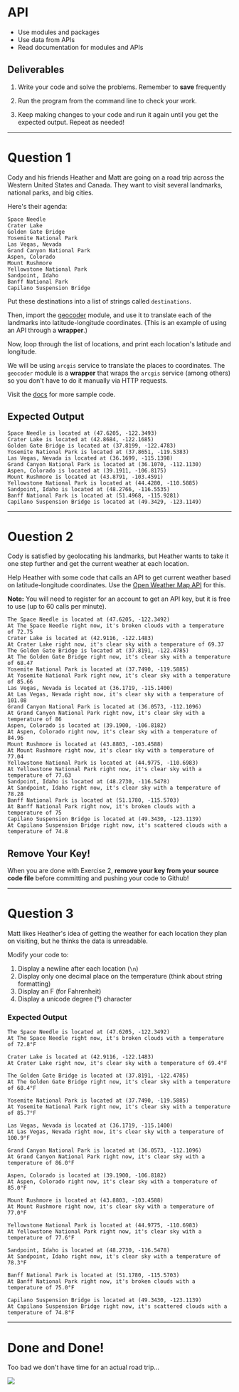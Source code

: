 # API

* Use modules and packages
* Use data from APIs
* Read documentation for modules and APIs

## Deliverables

1. Write your code and solve the problems. Remember to **save** frequently

1. Run the program from the command line to check your work.

1. Keep making changes to your code and run it again until you get the expected output. Repeat as needed!

---
# Question 1
Cody and his friends Heather and Matt are going on a road trip across the Western United States and Canada. They want to visit several landmarks, national parks, and big cities.

Here's their agenda:

```
Space Needle
Crater Lake
Golden Gate Bridge
Yosemite National Park
Las Vegas, Nevada
Grand Canyon National Park
Aspen, Colorado
Mount Rushmore
Yellowstone National Park
Sandpoint, Idaho
Banff National Park
Capilano Suspension Bridge
```

Put these destinations into a list of strings called `destinations`.

Then, import the [geocoder](https://geocoder.readthedocs.io/providers/ArcGIS.html#geocoding) module, and use it to translate each of the landmarks into latitude-longitude coordinates. (This is an example of using an API through a **wrapper**.)

Now, loop through the list of locations, and print each location's latitude and longitude.

We will be using `arcgis` service to translate the places to coordinates. The `geocoder` module is a **wrapper** that wraps the `arcgis` service (among others) so you don't have to do it manually via HTTP requests.

Visit the [docs](https://geocoder.readthedocs.io) for more sample code.

## Expected Output

```
Space Needle is located at (47.6205, -122.3493)
Crater Lake is located at (42.8684, -122.1685)
Golden Gate Bridge is located at (37.8199, -122.4783)
Yosemite National Park is located at (37.8651, -119.5383)
Las Vegas, Nevada is located at (36.1699, -115.1398)
Grand Canyon National Park is located at (36.1070, -112.1130)
Aspen, Colorado is located at (39.1911, -106.8175)
Mount Rushmore is located at (43.8791, -103.4591)
Yellowstone National Park is located at (44.4280, -110.5885)
Sandpoint, Idaho is located at (48.2766, -116.5535)
Banff National Park is located at (51.4968, -115.9281)
Capilano Suspension Bridge is located at (49.3429, -123.1149)
```

---

# Ouestion 2

Cody is satisfied by geolocating his landmarks, but Heather wants to take it one step further and get the current weather at each location.

Help Heather with some code that calls an API to get current weather based on latitude-longitude coordinates. Use the [Open Weather Map API](https://home.openweathermap.org/users/sign_up) for this.

**Note:** You will need to register for an account to get an API key, but it is free to use (up to 60 calls per minute).

```
The Space Needle is located at (47.6205, -122.3492)
At The Space Needle right now, it's broken clouds with a temperature of 72.75
Crater Lake is located at (42.9116, -122.1483)
At Crater Lake right now, it's clear sky with a temperature of 69.37
The Golden Gate Bridge is located at (37.8191, -122.4785)
At The Golden Gate Bridge right now, it's clear sky with a temperature of 68.47
Yosemite National Park is located at (37.7490, -119.5885)
At Yosemite National Park right now, it's clear sky with a temperature of 85.66
Las Vegas, Nevada is located at (36.1719, -115.1400)
At Las Vegas, Nevada right now, it's clear sky with a temperature of 101.08
Grand Canyon National Park is located at (36.0573, -112.1096)
At Grand Canyon National Park right now, it's clear sky with a temperature of 86
Aspen, Colorado is located at (39.1900, -106.8182)
At Aspen, Colorado right now, it's clear sky with a temperature of 84.96
Mount Rushmore is located at (43.8803, -103.4588)
At Mount Rushmore right now, it's clear sky with a temperature of 77.04
Yellowstone National Park is located at (44.9775, -110.6983)
At Yellowstone National Park right now, it's clear sky with a temperature of 77.63
Sandpoint, Idaho is located at (48.2730, -116.5478)
At Sandpoint, Idaho right now, it's clear sky with a temperature of 78.28
Banff National Park is located at (51.1780, -115.5703)
At Banff National Park right now, it's broken clouds with a temperature of 75
Capilano Suspension Bridge is located at (49.3430, -123.1139)
At Capilano Suspension Bridge right now, it's scattered clouds with a temperature of 74.8
```

## Remove Your Key!

When you are done with Exercise 2, **remove your key from your source code file** before committing and pushing your code to Github!

---

# Question 3

Matt likes Heather's idea of getting the weather for each location they plan on visiting, but he thinks the data is unreadable.

Modify your code to:

1. Display a newline after each location (`\n`)
1. Display only one decimal place on the temperature (think about string formatting)
1. Display an F (for Fahrenheit)
1. Display a unicode degree (&deg;) character

### Expected Output

```
The Space Needle is located at (47.6205, -122.3492)
At The Space Needle right now, it's broken clouds with a temperature of 72.8°F

Crater Lake is located at (42.9116, -122.1483)
At Crater Lake right now, it's clear sky with a temperature of 69.4°F

The Golden Gate Bridge is located at (37.8191, -122.4785)
At The Golden Gate Bridge right now, it's clear sky with a temperature of 68.4°F

Yosemite National Park is located at (37.7490, -119.5885)
At Yosemite National Park right now, it's clear sky with a temperature of 85.7°F

Las Vegas, Nevada is located at (36.1719, -115.1400)
At Las Vegas, Nevada right now, it's clear sky with a temperature of 100.9°F

Grand Canyon National Park is located at (36.0573, -112.1096)
At Grand Canyon National Park right now, it's clear sky with a temperature of 86.0°F

Aspen, Colorado is located at (39.1900, -106.8182)
At Aspen, Colorado right now, it's clear sky with a temperature of 85.0°F

Mount Rushmore is located at (43.8803, -103.4588)
At Mount Rushmore right now, it's clear sky with a temperature of 77.0°F

Yellowstone National Park is located at (44.9775, -110.6983)
At Yellowstone National Park right now, it's clear sky with a temperature of 77.6°F

Sandpoint, Idaho is located at (48.2730, -116.5478)
At Sandpoint, Idaho right now, it's clear sky with a temperature of 78.3°F

Banff National Park is located at (51.1780, -115.5703)
At Banff National Park right now, it's broken clouds with a temperature of 75.0°F

Capilano Suspension Bridge is located at (49.3430, -123.1139)
At Capilano Suspension Bridge right now, it's scattered clouds with a temperature of 74.8°F
```

---

# Done and Done!

Too bad we don't have time for an actual road trip...

![](https://media.giphy.com/media/PqwqtOLfG19Ti/giphy.gif)
